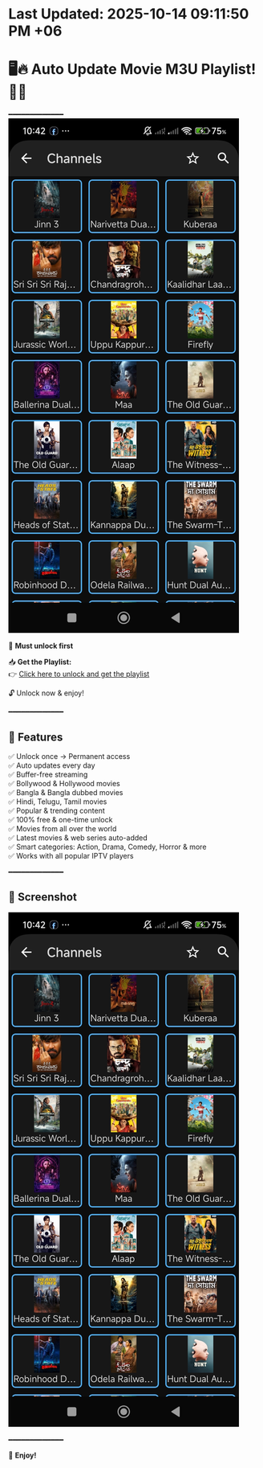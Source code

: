# Last Updated: 2025-10-14 09:11:50 PM +06

























































































































































































































































































































































































































































































# 🖥️🔥 Auto Update Movie M3U Playlist! 🚀📢
━━━━━━━━━━━━━
![Preview](https://raw.githubusercontent.com/abusaeeidx/Movie-Playlist-Auto-update/refs/heads/main/Screenshot_2025-07-12-22-42-00-938_com.genuine.leone.jpg)


🔐 **Must unlock first**

📥 **Get the Playlist:**  
👉 [Click here to unlock and get the playlist](https://vplink.in/r6vh)

🔓 Unlock now & enjoy!

━━━━━━━━━━━━━

## 🌟 Features
✅ Unlock once → Permanent access  
✅ Auto updates every day  
✅ Buffer-free streaming  
✅ Bollywood & Hollywood movies  
✅ Bangla & Bangla dubbed movies  
✅ Hindi, Telugu, Tamil movies  
✅ Popular & trending content  
✅ 100% free & one-time unlock  
✅ Movies from all over the world  
✅ Latest movies & web series auto-added  
✅ Smart categories: Action, Drama, Comedy, Horror & more  
✅ Works with all popular IPTV players

━━━━━━━━━━━━━

## 📸 Screenshot

![Preview](https://raw.githubusercontent.com/abusaeeidx/Movie-Playlist-Auto-update/refs/heads/main/Screenshot_2025-07-12-22-42-00-938_com.genuine.leone.jpg)

━━━━━━━━━━━━━

🍿 **Enjoy!**
